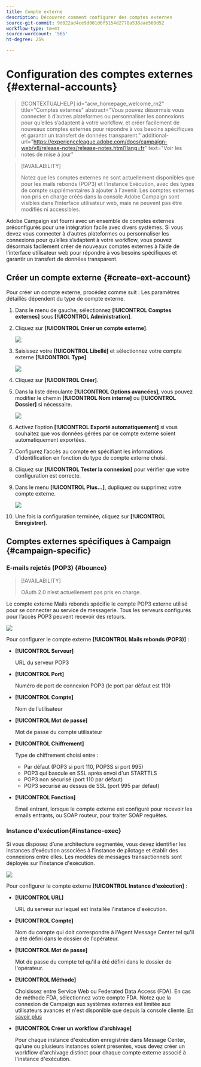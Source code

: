 ```yaml
---
title: Compte externe
description: Découvrez comment configurer des comptes externes
source-git-commit: 9d022ad4ce9d001d6f5154d2778a538aae560d52
workflow-type: tm+mt
source-wordcount: '565'
ht-degree: 25%

---
```


# Configuration des comptes externes {#external-accounts}


>[!CONTEXTUALHELP]
>id="acw_homepage_welcome_rn2"
>title="Comptes externes"
>abstract="Vous pouvez désormais vous connecter à d’autres plateformes ou personnaliser les connexions pour qu’elles s’adaptent à votre workflow, et créer facilement de nouveaux comptes externes pour répondre à vos besoins spécifiques et garantir un transfert de données transparent."
>additional-url="https://experienceleague.adobe.com/docs/campaign-web/v8/release-notes/release-notes.html?lang=fr" text="Voir les notes de mise à jour"


>[!AVAILABILITY]
>
> Notez que les comptes externes ne sont actuellement disponibles que pour les mails rebonds (POP3) et l&#39;instance Exécution, avec des types de compte supplémentaires à ajouter à l&#39;avenir.
> Les comptes externes non pris en charge créés dans la console Adobe Campaign sont visibles dans l’interface utilisateur web, mais ne peuvent pas être modifiés ni accessibles.

Adobe Campaign est fourni avec un ensemble de comptes externes préconfigurés pour une intégration facile avec divers systèmes. Si vous devez vous connecter à d’autres plateformes ou personnaliser les connexions pour qu’elles s’adaptent à votre workflow, vous pouvez désormais facilement créer de nouveaux comptes externes à l’aide de l’interface utilisateur web pour répondre à vos besoins spécifiques et garantir un transfert de données transparent.

## Créer un compte externe {#create-ext-account}

Pour créer un compte externe, procédez comme suit : Les paramètres détaillés dépendent du type de compte externe.

1. Dans le menu de gauche, sélectionnez **[!UICONTROL Comptes externes]** sous **[!UICONTROL Administration]**.

1. Cliquez sur **[!UICONTROL Créer un compte externe]**.

   ![](assets/external_account_create_1.png)

1. Saisissez votre **[!UICONTROL Libellé]** et sélectionnez votre compte externe **[!UICONTROL Type]**.

   ![](assets/external_account_create_2.png)

1. Cliquez sur **[!UICONTROL Créer]**.

1. Dans la liste déroulante **[!UICONTROL Options avancées]**, vous pouvez modifier le chemin **[!UICONTROL Nom interne]** ou **[!UICONTROL Dossier]** si nécessaire.

   ![](assets/external_account_create_3.png)

1. Activez l’option **[!UICONTROL Exporté automatiquement]** si vous souhaitez que vos données gérées par ce compte externe soient automatiquement exportées.

1. Configurez l’accès au compte en spécifiant les informations d’identification en fonction du type de compte externe choisi.

1. Cliquez sur **[!UICONTROL Tester la connexion]** pour vérifier que votre configuration est correcte.

1. Dans le menu **[!UICONTROL Plus...]**, dupliquez ou supprimez votre compte externe.

   ![](assets/external_account_create_4.png)

1. Une fois la configuration terminée, cliquez sur **[!UICONTROL Enregistrer]**.

## Comptes externes spécifiques à Campaign {#campaign-specific}

### E-mails rejetés (POP3) {#bounce}

>[!AVAILABILITY]
>
> OAuth 2.0 n’est actuellement pas pris en charge.

Le compte externe Mails rebonds spécifie le compte POP3 externe utilisé pour se connecter au service de messagerie. Tous les serveurs configurés pour l’accès POP3 peuvent recevoir des retours.

![](assets/external_account_bounce.png)

Pour configurer le compte externe **[!UICONTROL Mails rebonds (POP3)]** :

* **[!UICONTROL Serveur]**

  URL du serveur POP3

* **[!UICONTROL Port]**

  Numéro de port de connexion POP3 (le port par défaut est 110)

* **[!UICONTROL Compte]**

  Nom de l’utilisateur

* **[!UICONTROL Mot de passe]**

  Mot de passe du compte utilisateur

* **[!UICONTROL Chiffrement]**

  Type de chiffrement choisi entre :

   * Par défaut (POP3 si port 110, POP3S si port 995)
   * POP3 qui bascule en SSL après envoi d&#39;un STARTTLS
   * POP3 non sécurisé (port 110 par défaut)
   * POP3 securisé au dessus de SSL (port 995 par défaut)

* **[!UICONTROL Fonction]**

  Email entrant, lorsque le compte externe est configuré pour recevoir les emails entrants, ou SOAP routeur, pour traiter SOAP requêtes.

### Instance d&#39;exécution{#instance-exec}

Si vous disposez d’une architecture segmentée, vous devez identifier les instances d’exécution associées à l’instance de pilotage et établir des connexions entre elles. Les modèles de messages transactionnels sont déployés sur l&#39;instance d&#39;exécution.

![](assets/external_account_exec.png)

Pour configurer le compte externe **[!UICONTROL Instance d&#39;exécution]** :

* **[!UICONTROL URL]**

  URL du serveur sur lequel est installée l&#39;instance d&#39;exécution.

* **[!UICONTROL Compte]**

  Nom du compte qui doit correspondre à l&#39;Agent Message Center tel qu&#39;il a été défini dans le dossier de l&#39;opérateur.

* **[!UICONTROL Mot de passe]**

  Mot de passe du compte tel qu&#39;il a été défini dans le dossier de l&#39;opérateur.

* **[!UICONTROL Méthode]**

  Choisissez entre Service Web ou Federated Data Access (FDA).
En cas de méthode FDA, sélectionnez votre compte FDA. Notez que la connexion de Campaign aux systèmes externes est limitée aux utilisateurs avancés et n&#39;est disponible que depuis la console cliente. [En savoir plus](https://experienceleague.adobe.com/en/docs/campaign/campaign-v8/connect/fda#_blank)

* **[!UICONTROL Créer un workflow d’archivage]**

  Pour chaque instance d&#39;exécution enregistrée dans Message Center, qu&#39;une ou plusieurs instances soient présentes, vous devez créer un workflow d&#39;archivage distinct pour chaque compte externe associé à l&#39;instance d&#39;exécution.
